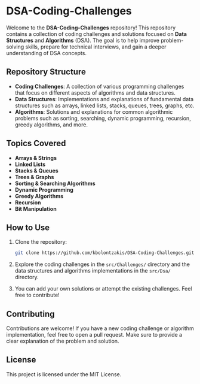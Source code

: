 # DSA-Coding-Challenges

Welcome to the **DSA-Coding-Challenges** repository! This repository contains a collection of coding challenges and solutions focused on **Data Structures** and **Algorithms** (DSA). The goal is to help improve problem-solving skills, prepare for technical interviews, and gain a deeper understanding of DSA concepts.

## Repository Structure

- **Coding Challenges**: A collection of various programming challenges that focus on different aspects of algorithms and data structures.
- **Data Structures**: Implementations and explanations of fundamental data structures such as arrays, linked lists, stacks, queues, trees, graphs, etc.
- **Algorithms**: Solutions and explanations for common algorithmic problems such as sorting, searching, dynamic programming, recursion, greedy algorithms, and more.

## Topics Covered

- **Arrays & Strings**
- **Linked Lists**
- **Stacks & Queues**
- **Trees & Graphs**
- **Sorting & Searching Algorithms**
- **Dynamic Programming**
- **Greedy Algorithms**
- **Recursion**
- **Bit Manipulation**

## How to Use
1. Clone the repository:
   ```bash
   git clone https://github.com/kbolontzakis/DSA-Coding-Challenges.git
   ```

2. Explore the coding challenges in the `src/Challenges/` directory and the data structures and algorithms implementations in the `src/Dsa/` directory.

3. You can add your own solutions or attempt the existing challenges. Feel free to contribute!

## Contributing

Contributions are welcome! If you have a new coding challenge or algorithm implementation, feel free to open a pull request. Make sure to provide a clear explanation of the problem and solution.

## License

This project is licensed under the MIT License.